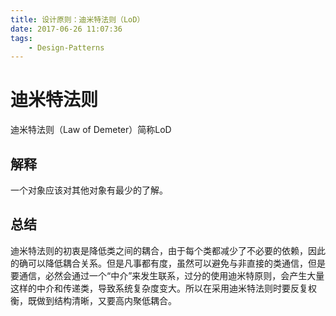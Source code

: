 ```yaml
---
title: 设计原则：迪米特法则（LoD）
date: 2017-06-26 11:07:36
tags:
    - Design-Patterns
---
```


# 迪米特法则
迪米特法则（Law of Demeter）简称LoD

## 解释

一个对象应该对其他对象有最少的了解。

## 总结

迪米特法则的初衷是降低类之间的耦合，由于每个类都减少了不必要的依赖，因此的确可以降低耦合关系。但是凡事都有度，虽然可以避免与非直接的类通信，但是要通信，必然会通过一个“中介”来发生联系，过分的使用迪米特原则，会产生大量这样的中介和传递类，导致系统复杂度变大。所以在采用迪米特法则时要反复权衡，既做到结构清晰，又要高内聚低耦合。
